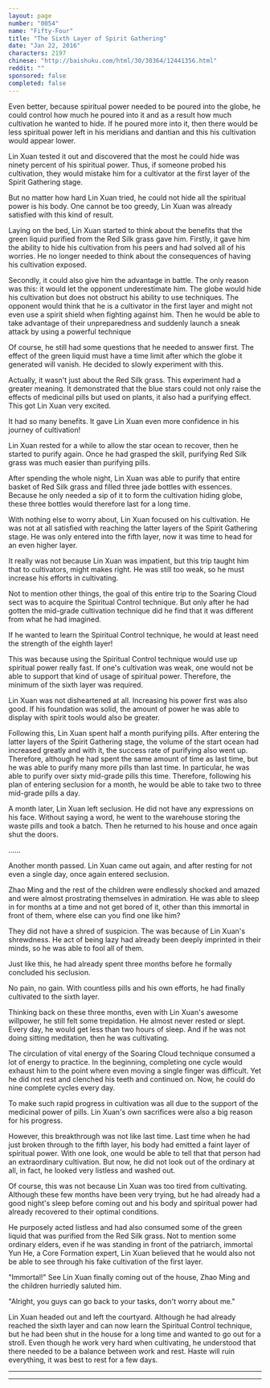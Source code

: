 ```yaml
---
layout: page
number: "0054"
name: "Fifty-Four"
title: "The Sixth Layer of Spirit Gathering"
date: "Jan 22, 2016"
characters: 2197
chinese: "http://baishuku.com/html/30/30364/12441356.html"
reddit: ""
sponsored: false
completed: false
---
```


Even better, because spiritual power needed to be poured into the globe, he could control how much he poured into it and as a result how much cultivation he wanted to hide. If he poured more into it, then there would be less spiritual power left in his meridians and dantian and this his cultivation would appear lower.

Lin Xuan tested it out and discovered that the most he could hide was ninety percent of his spiritual power. Thus, if someone probed his cultivation, they would mistake him for a cultivator at the first layer of the Spirit Gathering stage.

But no matter how hard Lin Xuan tried, he could not hide all the spiritual power is his body. One cannot be too greedy, Lin Xuan was already satisfied with this kind of result.

Laying on the bed, Lin Xuan started to think about the benefits that the green liquid purified from the Red Silk grass gave him. Firstly, it gave him the ability to hide his cultivation from his peers and had solved all of his worries. He no longer needed to think about the consequences of having his cultivation exposed.

Secondly, it could also give him the advantage in battle. The only reason was this: it would let the opponent underestimate him. The globe would hide his cultivation but does not obstruct his ability to use techniques. The opponent would think that he is a cultivator in the first layer and might not even use a spirit shield when fighting against him. Then he would be able to take advantage of their unpreparedness and suddenly launch a sneak attack by using a powerful technique

Of course, he still had some questions that he needed to answer first. The effect of the green liquid must have a time limit after which the globe it generated will vanish. He decided to slowly experiment with this.

Actually, it wasn't just about the Red Silk grass. This experiment had a greater meaning. It demonstrated that the blue stars could not only raise the effects of medicinal pills but used on plants, it also had a purifying effect. This got Lin Xuan very excited.

It had so many benefits. It gave Lin Xuan even more confidence in his journey of cultivation!

Lin Xuan rested for a while to allow the star ocean to recover, then he started to purify again. Once he had grasped the skill, purifying Red Silk grass was much easier than purifying pills.

After spending the whole night, Lin Xuan was able to purify that entire basket of Red Silk grass and filled three jade bottles with essences. Because he only needed a sip of it to form the cultivation hiding globe, these three bottles would therefore last for a long time.

With nothing else to worry about, Lin Xuan focused on his cultivation. He was not at all satisfied with reaching the latter layers of the Spirit Gathering stage. He was only entered into the fifth layer, now it was time to head for an even higher layer.

It really was not because Lin Xuan was impatient, but this trip taught him that to cultivators, might makes right. He was still too weak, so he must increase his efforts in cultivating.

Not to mention other things, the goal of this entire trip to the Soaring Cloud sect was to acquire the Spiritual Control technique. But only after he had gotten the mid-grade cultivation technique did he find that it was different from what he had imagined.

If he wanted to learn the Spiritual Control technique, he would at least need the strength of the eighth layer!

This was because using the Spiritual Control technique would use up spiritual power really fast. If one's cultivation was weak, one would not be able to support that kind of usage of spiritual power. Therefore, the minimum of the sixth layer was required.

Lin Xuan was not disheartened at all. Increasing his power first was also good. If his foundation was solid, the amount of power he was able to display with spirit tools would also be greater.

Following this, Lin Xuan spent half a month purifying pills. After entering the latter layers of the Spirit Gathering stage, the volume of the start ocean had increased greatly and with it, the success rate of purifying also went up. Therefore, although he had spent the same amount of time as last time, but he was able to purify many more pills than last time. In particular, he was able to purify over sixty mid-grade pills this time. Therefore, following his plan of entering seclusion for a month, he would be able to take two to three mid-grade pills a day.

A month later, Lin Xuan left seclusion. He did not have any expressions on his face. Without saying a word, he went to the warehouse storing the waste pills and took a batch. Then he returned to his house and once again shut the doors.

......

Another month passed. Lin Xuan came out again, and after resting for not even a single day, once again entered seclusion.

Zhao Ming and the rest of the children were endlessly shocked and amazed and were almost prostrating themselves in admiration. He was able to sleep in for months at a time and not get bored of it, other than this immortal in front of them, where else can you find one like him?

They did not have a shred of suspicion. The was because of Lin Xuan's shrewdness. He act of being lazy had already been deeply imprinted in their minds, so he was able to fool all of them.

Just like this, he had already spent three months before he formally concluded his seclusion.

No pain, no gain. With countless pills and his own efforts, he had finally cultivated to the sixth layer.

Thinking back on these three months, even with Lin Xuan's awesome willpower, he still felt some trepidation. He almost never rested or slept. Every day, he would get less than two hours of sleep. And if he was not doing sitting meditation, then he was cultivating.

The circulation of vital energy of the Soaring Cloud technique consumed a lot of energy to practice. In the beginning, completing one cycle would exhaust him to the point where even moving a single finger was difficult. Yet he did not rest and clenched his teeth and continued on. Now, he could do nine complete cycles every day.

To make such rapid progress in cultivation was all due to the support of the medicinal power of pills. Lin Xuan's own sacrifices were also a big reason for his progress.

However, this breakthrough was not like last time. Last time when he had just broken through to the fifth layer, his body had emitted a faint layer of spiritual power. With one look, one would be able to tell that that person had an extraordinary cultivation. But now, he did not look out of the ordinary at all, in fact, he looked very listless and washed out.

Of course, this was not because Lin Xuan was too tired from cultivating. Although these few months have been very trying, but he had already had a good night's sleep before coming out and his body and spiritual power had already recovered to their optimal conditions.

He purposely acted listless and had also consumed some of the green liquid that was purified from the Red Silk grass. Not to mention some ordinary elders, even if he was standing in front of the patriarch, immortal Yun He, a Core Formation expert, Lin Xuan believed that he would also not be able to see through his fake cultivation of the first layer.

"Immortal!" See Lin Xuan finally coming out of the house, Zhao Ming and the children hurriedly saluted him.

"Alright, you guys can go back to your tasks, don't worry about me."

Lin Xuan headed out and left the courtyard. Although he had already reached the sixth layer and can now learn the Spiritual Control technique, but he had been shut in the house for a long time and wanted to go out for a stroll. Even though he work very hard when cultivating, he understood that there needed to be a balance between work and rest. Haste will ruin everything, it was best to rest for a few days.

- - -
- - -
